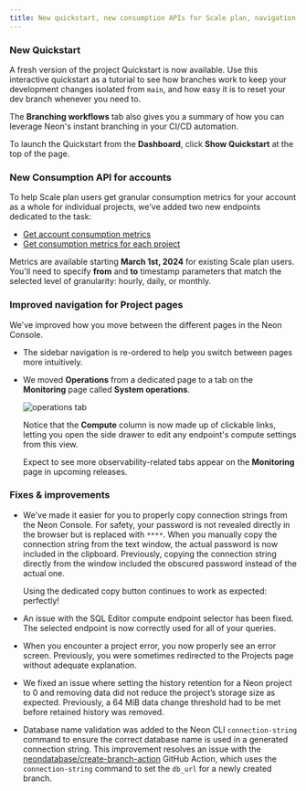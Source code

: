 ```yaml
---
title: New quickstart, new consumption APIs for Scale plan, navigation improvements, and other fixes
---
```


### New Quickstart

A fresh version of the project Quickstart is now available. Use this interactive quickstart as a tutorial to see how branches work to keep your development changes isolated from `main`, and how easy it is to reset your dev branch whenever you need to.

The **Branching workflows** tab also gives you a summary of how you can leverage Neon's instant branching in your CI/CD automation.

To launch the Quickstart from the **Dashboard**, click **Show Quickstart** at the top of the page.

### New Consumption API for accounts

To help Scale plan users get granular consumption metrics for your account as a whole for individual projects, we've added two new endpoints dedicated to the task:

- [Get account consumption metrics](https://api-docs.neon.tech/reference/getconsumptionhistoryperaccount)
- [Get consumption metrics for each project](https://api-docs.neon.tech/reference/getconsumptionhistoryperproject)

Metrics are available starting **March 1st, 2024** for existing Scale plan users. You'll need to specify **from** and **to** timestamp parameters that match the selected level of granularity: hourly, daily, or monthly.

### Improved navigation for Project pages

We've improved how you move between the different pages in the Neon Console.

- The sidebar navigation is re-ordered to help you switch between pages more intuitively.
- We moved **Operations** from a dedicated page to a tab on the **Monitoring** page called **System operations**.

  ![operations tab](/docs/relnotes/operations_monitoring.png)

  Notice that the **Compute** column is now made up of clickable links, letting you open the side drawer to edit any endpoint's compute settings from this view.

  Expect to see more observability-related tabs appear on the **Monitoring** page in upcoming releases.

### Fixes & improvements

- We've made it easier for you to properly copy connection strings from the Neon Console. For safety, your password is not revealed directly in the browser but is replaced with `****`. When you manually copy the connection string from the text window, the actual password is now included in the clipboard. Previously, copying the connection string directly from the window included the obscured password instead of the actual one.

  Using the dedicated copy button continues to work as expected: perfectly!

- An issue with the SQL Editor compute endpoint selector has been fixed. The selected endpoint is now correctly used for all of your queries.
- When you encounter a project error, you now properly see an error screen. Previously, you were sometimes redirected to the Projects page without adequate explanation.
- We fixed an issue where setting the history retention for a Neon project to 0 and removing data did not reduce the project’s storage size as expected. Previously, a 64 MiB data change threshold had to be met before retained history was removed.
- Database name validation was added to the Neon CLI `connection-string` command to ensure the correct database name is used in a generated connection string. This improvement resolves an issue with the [neondatabase/create-branch-action](https://github.com/neondatabase/create-branch-action) GitHub Action, which uses the `connection-string` command to set the `db_url` for a newly created branch.
